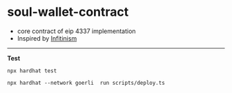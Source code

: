 # soul-wallet-contract
+ core contract of eip 4337 implementation
+ Inspired by [Infitinism](https://github.com/eth-infinitism/account-abstraction)


----------

**Test**

```shell
npx hardhat test
```

```shell
npx hardhat --network goerli  run scripts/deploy.ts
```